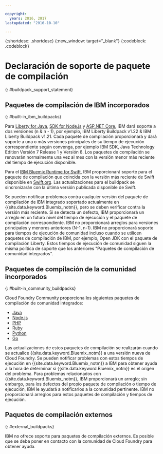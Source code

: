 ```yaml
---

copyright:
  years: 2016, 2017
lastupdated: "2016-10-10"

---
```


{:shortdesc: .shortdesc}
{:new_window: target="_blank"}
{:codeblock: .codeblock}

# Declaración de soporte de paquete de compilación
{: #buildpack_support_statement}


## Paquetes de compilación de IBM incorporados
{: #built-in_ibm_buildpacks}

Para [Liberty for Java](/docs/runtimes/liberty/index.html), [SDK for Node.js](/docs/runtimes/nodejs/index.html) y [ASP.NET Core](/docs/runtimes/dotnet/index.html), IBM dará soporte a dos versiones (n & n - 1), por ejemplo, IBM Liberty Buildpack v1.22 & IBM Liberty Buildpack v1.21. Cada paquete de compilación proporcionará y dará soporte a una o más versiones principales de su tiempo de ejecución correspondiente según convenga, por ejemplo IBM SDK, Java Technology Edition Versión 7 Release 1 y Versión 8. Los paquetes de compilación se renovarán normalmente una vez al mes con la versión menor más reciente del tiempo de ejecución disponible.

Para el [IBM Bluemix Runtime for Swift](/docs/runtimes/swift/index.html), IBM proporcionará soporte para el paquete de compilación que coincida con la versión más reciente de Swift disponible en [Swift.org](http://swift.org). Las actualizaciones para el buildpack se sincronizarán con la última versión publicada disponible de Swift.

Se pueden notificar problemas contra cualquier versión del paquete de compilación de IBM integrado soportado actualmente en {{site.data.keyword.Bluemix_notm}}, pero se deben verificar contra la versión más reciente. Si se detecta un defecto, IBM proporcionará un arreglo en un futuro nivel del tiempo de ejecución y el paquete de compilación correspondiente. IBM no proporcionará arreglos para versiones principales y menores anteriores (N-1, n-1). IBM no proporcionará soporte para tiempos de ejecución de comunidad incluso cuando se utilicen paquetes de compilación de IBM, por ejemplo, Open JDK con el paquete de compilación Liberty. Estos tiempos de ejecución de comunidad siguen la misma política de soporte que los anteriores "Paquetes de compilación de comunidad integrados".

## Paquetes de compilación de la comunidad incorporados
{: #built-in_community_buildpacks}

Cloud Foundry Community proporciona los siguientes paquetes de compilación de comunidad integrados:

* [Java](/docs/runtimes/tomcat/index.html)
* [Node.js](https://github.com/cloudfoundry/nodejs-buildpack)
* [PHP](/docs/runtimes/php/index.html)
* [Ruby](/docs/runtimes/ruby/index.html)
* [Python](/docs/runtimes/python/index.html)
* [Go](/docs/runtimes/go/index.html)

Las actualizaciones de estos paquetes de compilación se realizarán cuando se actualice {{site.data.keyword.Bluemix_notm}} a una versión nueva de Cloud Foundry. Se pueden notificar problemas con estos tiempos de ejecución en {{site.data.keyword.Bluemix_notm}} a IBM para obtener ayuda a la hora de determinar si {{site.data.keyword.Bluemix_notm}} es el origen del problema. Para problemas relacionados con {{site.data.keyword.Bluemix_notm}}, IBM proporcionará un arreglo; sin embargo, para los defectos del propio paquete de compilación o tiempo de ejecución, IBM le ayudará a notificarlos a la comunidad pertinente. IBM no proporcionará arreglos para estos paquetes de compilación y tiempos de ejecución.

## Paquetes de compilación externos
{: #external_buildpacks}


IBM no ofrece soporte para paquetes de compilación externos. Es posible que se deba poner en contacto con la comunidad de Cloud Foundry para obtener ayuda.

